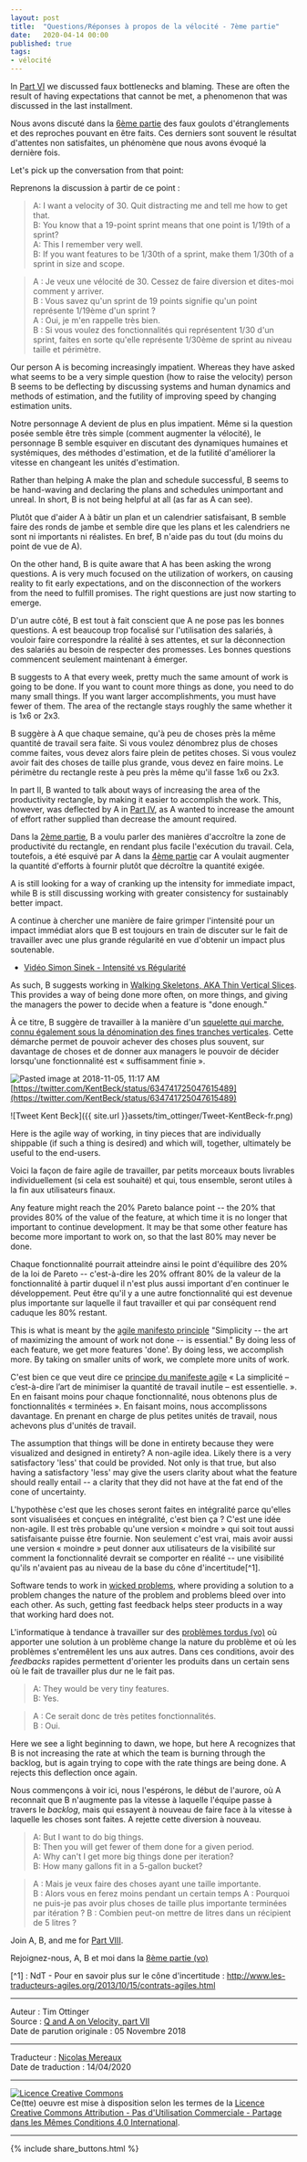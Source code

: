 ```yaml
---
layout: post
title:  "Questions/Réponses à propos de la vélocité - 7ème partie"
date:   2020-04-14 00:00
published: true
tags:
- vélocité
---
```


In [Part VI](https://agileotter.blogspot.com/2018/10/q-and-on-velocity-part-vi.html) we discussed faux bottlenecks and blaming. These are often the result of having expectations that cannot be met, a phenomenon that was discussed in the last installment.  

Nous avons discuté dans la [6ème partie](http://www.les-traducteurs-agiles.org/2020/03/26/questions-reponses-a-propos-de-la-velocite-6eme-partie.html) des faux goulots d'étranglements et des reproches pouvant en être faits. Ces derniers sont souvent le résultat d'attentes non satisfaites, un phénomène que nous avons évoqué la dernière fois.

Let's pick up the conversation from that point:  

Reprenons la discussion à partir de ce point :

> A: I want a velocity of 30. Quit distracting me and tell me how to get that.  
> B: You know that a 19-point sprint means that one point is 1/19th of a sprint?  
> A: This I remember very well.  
> B: If you want features to be 1/30th of a sprint, make them 1/30th of a sprint in size and scope.

> A : Je veux une vélocité de 30. Cessez de faire diversion et dites-moi comment y arriver.  
> B : Vous savez qu'un sprint de 19 points signifie qu'un point représente 1/19ème d'un sprint ?  
> A : Oui, je m'en rappelle très bien.  
> B : Si vous voulez des fonctionnalités qui représentent 1/30 d'un sprint, faites en sorte qu'elle représente 1/30ème de sprint au niveau taille et périmètre.

Our person A is becoming increasingly impatient. Whereas they have asked what seems to be a very simple question (how to raise the velocity) person B seems to be deflecting by discussing systems and human dynamics and methods of estimation, and the futility of improving speed by changing estimation units.  

Notre personnage A devient de plus en plus impatient. Même si la question posée semble être très simple (comment augmenter la vélocité), le personnage B semble esquiver en discutant des dynamiques humaines et systémiques, des méthodes d'estimation, et de la futilité d'améliorer la vitesse en changeant les unités d'estimation.  

Rather than helping A make the plan and schedule successful, B seems to be hand-waving and declaring the plans and schedules unimportant and unreal. In short, B is not being helpful at all (as far as A can see).  

Plutôt que d'aider A à bâtir un plan et un calendrier satisfaisant, B semble faire des ronds de jambe et semble dire que les plans et les calendriers ne sont ni importants ni réalistes. En bref, B n'aide pas du tout (du moins du point de vue de A).

On the other hand, B is quite aware that A has been asking the wrong questions. A is very much focused on the utilization of workers, on causing reality to fit early expectations, and on the disconnection of the workers from the need to fulfill promises. The right questions are just now starting to emerge.  

D'un autre côté, B est tout à fait conscient que A ne pose pas les bonnes questions. A est beaucoup trop focalisé sur l'utilisation des salariés, à vouloir faire correspondre la réalité à ses attentes, et sur la déconnection des salariés au besoin de respecter des promesses. Les bonnes questions commencent seulement maintenant à émerger.

B suggests to A that every week, pretty much the same amount of work is going to be done. If you want to count more things as done, you need to do many small things. If you want larger accomplishments, you must have fewer of them. The area of the rectangle stays roughly the same whether it is 1x6 or 2x3.  

B suggère à A que chaque semaine, qu'à peu de choses près la même quantité de travail sera faite. Si vous voulez dénombrez plus de choses comme faites, vous devez alors faire plein de petites choses. Si vous voulez avoir fait des choses de taille plus grande, vous devez en faire moins. Le périmètre du rectangle reste à peu près la même qu'il fasse 1x6 ou 2x3.

In part II, B wanted to talk about ways of increasing the area of the productivity rectangle, by making it easier to accomplish the work. This, however, was deflected by A in [Part IV](https://agileotter.blogspot.com/2018/10/q-and-on-velocity-part-iv.html), as A wanted to increase the amount of effort rather supplied than decrease the amount required.  

Dans la [2ème partie](http://www.les-traducteurs-agiles.org/2019/01/29/questions-reponses-a-propos-de-la-velocite-2eme-partie.html), B a voulu parler des manières d'accroître la zone de productivité du rectangle, en rendant plus facile l'exécution du travail. Cela, toutefois, a été esquivé par A dans la [4ème partie](http://www.les-traducteurs-agiles.org/2019/05/26/questions-reponses-a-propos-de-la-velocite-4eme-partie.html) car A voulait augmenter la quantité d'efforts à fournir plutôt que décroître la quantité exigée.

A is still looking for a way of cranking up the intensity for immediate impact, while B is still discussing working with greater consistency for sustainably better impact.  

A continue à chercher une manière de faire grimper l'intensité pour un impact immédiat alors que B est toujours en train de discuter sur le fait de travailler avec une plus grande régularité en vue d'obtenir un impact plus soutenable.

- [Vidéo Simon Sinek - Intensité vs Régularité](https://www.youtube.com/watch?v=y5OV3RmXhbg&hl=es&cc_lang_pref=fr%3Fcc_load_policy)

As such, B suggests working in [Walking Skeletons, AKA Thin Vertical Slices](https://www.industriallogic.com/blog/evolution-cupcakes-and-skeletons/). This provides a way of being done more often, on more things, and giving the managers the power to decide when a feature is "done enough."  

À ce titre, B suggère de travailler à la manière d'un [squelette qui marche, connu également sous la dénomination des fines tranches verticales](https://www.industriallogic.com/blog/evolution-cupcakes-and-skeletons/). Cette démarche permet de pouvoir achever des choses plus souvent, sur davantage de choses et de donner aux managers le pouvoir de décider lorsqu'une fonctionnalité est « suffisamment finie ».

![Pasted image at 2018-11-05, 11:17 AM](https://files.slack.com/files-tmb/T02DY39JH-FDW0V4SQ3-409473bf67/image_480.png)[https://twitter.com/KentBeck/status/634741725047615489](https://twitter.com/KentBeck/status/634741725047615489)

![Tweet Kent Beck]({{ site.url }}assets/tim_ottinger/Tweet-KentBeck-fr.png)

Here is the agile way of working, in tiny pieces that are individually shippable (if such a thing is desired) and which will, together, ultimately be useful to the end-users.  

Voici la façon de faire agile de travailler, par petits morceaux bouts livrables individuellement (si cela est souhaité) et qui, tous ensemble, seront utiles à la fin aux utilisateurs finaux.

Any feature might reach the 20% Pareto balance point -- the 20% that provides 80% of the value of the feature, at which time it is no longer that important to continue development. It may be that some other feature has become more important to work on, so that the last 80% may never be done.  

Chaque fonctionnalité pourrait atteindre ainsi le point d'équilibre des 20% de la loi de Pareto -- c'est-à-dire les 20% offrant 80% de la valeur de la fonctionnalité à partir duquel il n'est plus aussi important d'en continuer le développement. Peut être qu'il y a une autre fonctionnalité qui est devenue plus importante sur laquelle il faut travailler et qui par conséquent rend caduque les 80% restant.

This is what is meant by the [agile manifesto principle](http://agilemanifesto.org/principles.html) "Simplicity -- the art of maximizing the amount of work not done -- is essential."  By doing less of each feature, we get more features 'done'. By doing less, we accomplish more.  By taking on smaller units of work, we complete more units of work.  

C'est bien ce que veut dire ce [principe du manifeste agile](https://agilemanifesto.org/iso/fr/principles.html) « La simplicité – c’est-à-dire l’art de minimiser la quantité de travail inutile – est essentielle. ». En en faisant moins pour chaque fonctionnalité, nous obtenons plus de fonctionnalités « terminées ». En faisant moins, nous accomplissons davantage. En prenant en charge de plus petites unités de travail, nous achevons plus d'unités de travail.

The assumption that things will be done in entirety because they were visualized and designed in entirety? A non-agile idea. Likely there is a very satisfactory 'less' that could be provided. Not only is that true, but also having a satisfactory 'less' may give the users clarity about what the feature should really entail -- a clarity that they did not have at the fat end of the cone of uncertainty.  

L'hypothèse c'est que les choses seront faites en intégralité parce qu'elles sont visualisées et conçues en intégralité, c'est bien ça ? C'est une idée non-agile. Il est très probable qu'une version « moindre » qui soit tout aussi satisfaisante puisse être fournie. Non seulement c'est vrai, mais avoir aussi une version « moindre » peut donner aux utilisateurs de la visibilité sur comment la fonctionnalité devrait se comporter en réalité -- une visibilité qu'ils n'avaient pas au niveau de la base du cône d'incertitude[^1].  

Software tends to work in [wicked problems](https://www.wickedproblems.com/1_wicked_problems.php), where providing a solution to a problem changes the nature of the problem and problems bleed over into each other. As such, getting fast feedback helps steer products in a way that working hard does not.  

L'informatique à tendance à travailler sur des [problèmes tordus (vo)](https://www.wickedproblems.com/1_wicked_problems.php) où apporter une solution à un problème change la nature du problème et où les problèmes s'entremêlent les uns aux autres. Dans ces conditions, avoir des _feedbacks_ rapides permettent d'orienter les produits dans un certain sens où le fait de travailler plus dur ne le fait pas.

> A: They would be very tiny features.  
> B: Yes.

> A : Ce serait donc de très petites fonctionnalités.  
> B : Oui.

Here we see a light beginning to dawn, we hope, but here A recognizes that B is not increasing the rate at which the team is burning through the backlog, but is again trying to cope with the rate things are being done. A rejects this deflection once again.  

Nous commençons à voir ici, nous l'espérons, le début de l'aurore, où A reconnait que B n'augmente pas la vitesse à laquelle l'équipe passe à travers le _backlog_, mais qui essayent à nouveau de faire face à la vitesse à laquelle les choses sont faites. A rejette cette diversion à nouveau.  

> A: But I want to do big things.  
> B: Then you will get fewer of them done for a given period.  
> A: Why can't I get more big things done per iteration?  
> B: How many gallons fit in a 5-gallon bucket?

> A : Mais je veux faire des choses ayant une taille importante.  
> B : Alors vous en ferez moins pendant un certain temps
> A : Pourquoi ne puis-je pas avoir plus choses de taille plus importante terminées par itération ?
> B : Combien peut-on mettre de litres dans un récipient de 5 litres ?

Join A, B, and me for [Part VIII](https://agileotter.blogspot.com/2018/12/q-and-on-velocity-part-viii.html).

Rejoignez-nous, A, B et moi dans la [8ème partie (vo)](https://agileotter.blogspot.com/2018/12/q-and-on-velocity-part-viii.html)

[^1] : NdT - Pour en savoir plus sur le cône d'incertitude : http://www.les-traducteurs-agiles.org/2013/10/15/contrats-agiles.html

---
Auteur : Tim Ottinger  
Source : [Q and A on Velocity, part VII](http://agileotter.blogspot.com/2018/11/q-and-on-velocity-part-vii.html)  
Date de parution originale : 05 Novembre 2018  

---
Traducteur : [Nicolas Mereaux](http://www.les-traducteurs-agiles.org/traducteurs/)  
Date de traduction : 14/04/2020  

---

<a rel="license" href="http://creativecommons.org/licenses/by-nc-sa/4.0/"><img alt="Licence Creative Commons" style="border-width:0" src="http://i.creativecommons.org/l/by-nc-sa/4.0/88x31.png" /></a><br />Ce(tte) oeuvre est mise à disposition selon les termes de la <a rel="license" href="http://creativecommons.org/licenses/by-nc-sa/4.0/">Licence Creative Commons Attribution - Pas d'Utilisation Commerciale - Partage dans les Mêmes Conditions 4.0 International</a>.

---

{% include share_buttons.html %}
